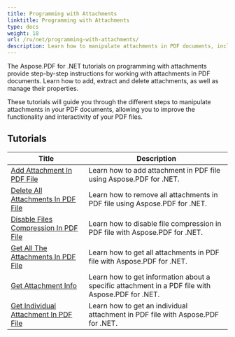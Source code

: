 ```yaml
---
title: Programming with Attachments
linktitle: Programming with Attachments
type: docs
weight: 18
url: /ru/net/programming-with-attachments/
description: Learn how to manipulate attachments in PDF documents, including adding, extracting and deleting them, to improve the functionality of PDF files.
---
```

The Aspose.PDF for .NET tutorials on programming with attachments provide step-by-step instructions for working with attachments in PDF documents. Learn how to add, extract and delete attachments, as well as manage their properties.

These tutorials will guide you through the different steps to manipulate attachments in your PDF documents, allowing you to improve the functionality and interactivity of your PDF files.

## Tutorials
| Title | Description |
| --- | --- | 
| [Add Attachment In PDF File](./add-attachment/) | Learn how to add attachment in PDF file using Aspose.PDF for .NET.  |  
| [Delete All Attachments In PDF File](./delete-all-attachments/) | Learn how to remove all attachments in PDF file using Aspose.PDF for .NET.  |  
| [Disable Files Compression In PDF File](./disable-files-compression/) | Learn how to disable file compression in PDF file with Aspose.PDF for .NET.  |  
| [Get All The Attachments In PDF File](./get-all-the-attachments/) | Learn how to get all attachments in PDF file with Aspose.PDF for .NET.  |  
| [Get Attachment Info](./get-attachment-info/) | Learn how to get information about a specific attachment in a PDF file with Aspose.PDF for .NET. |  
| [Get Individual Attachment In PDF File](./get-individual-attachment/) | Learn how to get an individual attachment in PDF file with Aspose.PDF for .NET.  |  